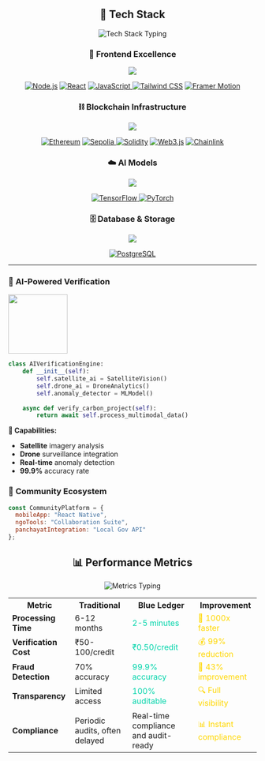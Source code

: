 
<div align="center">

## 🚀 **Tech Stack**

<img src="https://readme-typing-svg.herokuapp.com?font=JetBrains+Mono&size=19&duration=3000&pause=1000&color=FFD700&center=true&vCenter=true&width=800&lines=💎+Enterprise-Grade+Technologies;🔧+Best-in-Class+Developer+Tools;⚡+High-Performance+Stack;🛡️+Security-First+Architecture" alt="Tech Stack Typing" />

</div>

<div align="center">

### **🎨 Frontend Excellence**
<img src="https://skillicons.dev/icons?i=nodejs,react,javascript,tailwind,figma,vercel" />

[![Node.js](https://img.shields.io/badge/Next.js_14-000000?style=for-the-badge&logo=nextdotjs&logoColor=white&labelColor=00D4AA)](https://nextjs.org/)
[![React](https://img.shields.io/badge/React_18-20232A?style=for-the-badge&logo=react&logoColor=61DAFB&labelColor=1a1a1a)](https://reactjs.org/)
[![ JavaScript ]( https://img.shields.io/badge/JavaScript_ES6-F7DF1E?style=for-the-badge&logo=javascript&logoColor=white&labelColor=1a1a1a ) ]( https://www.javascript.com/ )
[![Tailwind CSS](https://img.shields.io/badge/Tailwind_CSS_3-38B2AC?style=for-the-badge&logo=tailwind-css&logoColor=white&labelColor=1a1a1a)](https://tailwindcss.com/)
[![Framer Motion](https://img.shields.io/badge/Framer_Motion-0055FF?style=for-the-badge&logo=framer&logoColor=white&labelColor=1a1a1a)](https://www.framer.com/motion/)

### **⛓️ Blockchain Infrastructure**
<img src="https://skillicons.dev/icons?i=solidity,nodejs,ipfs" />

[![Ethereum](https://img.shields.io/badge/Ethereum-3C3C3D?style=for-the-badge&logo=ethereum&logoColor=white&labelColor=627EEA)](https://ethereum.org/)
[![ Sepolia ]( https://img.shields.io/badge/Sepolia-4B0082?style=for-the-badge&logo=ethereum&logoColor=white&labelColor=1a1a1a ) ]( https://sepolia.ethereum.org/ )
[![Solidity](https://img.shields.io/badge/Solidity_0.8-363636?style=for-the-badge&logo=solidity&logoColor=white&labelColor=1a1a1a)](https://soliditylang.org/)
[![Web3.js](https://img.shields.io/badge/Web3.js-F16822?style=for-the-badge&logo=web3dotjs&logoColor=white&labelColor=1a1a1a)](https://web3js.readthedocs.io/)
[![Chainlink](https://img.shields.io/badge/Chainlink-375BD2?style=for-the-badge&logo=chainlink&logoColor=white&labelColor=1a1a1a)](https://chain.link/)

### **☁️ AI Models**
<img src="https://skillicons.dev/icons?i=tensorflow,pytorch" />

[![ TensorFlow ]( https://img.shields.io/badge/TensorFlow-FF6F20?style=for-the-badge&logo=tensorflow&logoColor=white&labelColor=1a1a1a ) ]( https://www.tensorflow.org/ )
[![ PyTorch ]( https://img.shields.io/badge/PyTorch-E94E77?style=for-the-badge&logo=pytorch&logoColor=white&labelColor=1a1a1a ) ]( https://pytorch.org/ )

### **🗄️ Database & Storage**
<img src="https://skillicons.dev/icons?i=postgresql,ipfs" />

[![PostgreSQL](https://img.shields.io/badge/PostgreSQL_15-336791?style=for-the-badge&logo=postgresql&logoColor=white&labelColor=1a1a1a)](https://postgresql.org/)


</div>

---


### 🤖 **AI-Powered Verification**
<img src="https://media.giphy.com/media/3o7qDVHln5s9aZqs2k/giphy.gif" width="120">

```python
class AIVerificationEngine:
    def __init__(self):
        self.satellite_ai = SatelliteVision()
        self.drone_ai = DroneAnalytics()
        self.anomaly_detector = MLModel()
        
    async def verify_carbon_project(self):
        return await self.process_multimodal_data()
```

**🎯 Capabilities:**
- **Satellite** imagery analysis
- **Drone** surveillance integration
- **Real-time** anomaly detection
- **99.9%** accuracy rate

</td>
<td width="33%" align="center">

### 👥 **Community Ecosystem**


```javascript
const CommunityPlatform = {
  mobileApp: "React Native",
  ngoTools: "Collaboration Suite",
  panchayatIntegration: "Local Gov API"
};
```



<div align="center">

## 📊 **Performance Metrics**

<img src="https://readme-typing-svg.herokuapp.com?font=Orbitron&size=18&duration=2800&pause=1000&color=00D4AA&center=true&vCenter=true&width=600&lines=📈+Real-Time+Performance+Analytics;⚡+Lightning+Fast+Processing;🎯+99.9%25+Accuracy+Rate;🚀+1000x+Speed+Improvement" alt="Metrics Typing" />

 </div>
 
 <table align="center">
<tr>
<th>Metric</th>
<th>Traditional</th>
<th>Blue Ledger</th>
<th>Improvement</th>
</tr>
<tr>
<td><strong>Processing Time</strong></td>
<td>6-12 months</td>
<td><span style="color: #00D4AA">2-5 minutes</span></td>
<td><span style="color: #FFD700">🚀 1000x faster</span></td>
</tr>
<tr>
<td><strong>Verification Cost</strong></td>
<td>₹50-100/credit</td>
<td><span style="color: #00D4AA">₹0.50/credit</span></td>
<td><span style="color: #FFD700">💰 99% reduction</span></td>
</tr>
<tr>
<td><strong>Fraud Detection</strong></td>
<td>70% accuracy</td>
<td><span style="color: #00D4AA">99.9% accuracy</span></td>
<td><span style="color: #FFD700">🎯 43% improvement</span></td>
</tr>
<tr>
<td><strong>Transparency</strong></td>
<td>Limited access</td>
<td><span style="color: #00D4AA">100% auditable</span></td>
<td><span style="color: #FFD700">🔍 Full visibility</span></td>
</tr>
<tr>
<td><strong>Compliance</strong></td>
<td>Periodic audits, often delayed</td>
<td>Real-time compliance and audit-ready</td>
<td><span style="color: #FFD700">📊 Instant compliance</span></td>
</tr>
</table>
</div>


